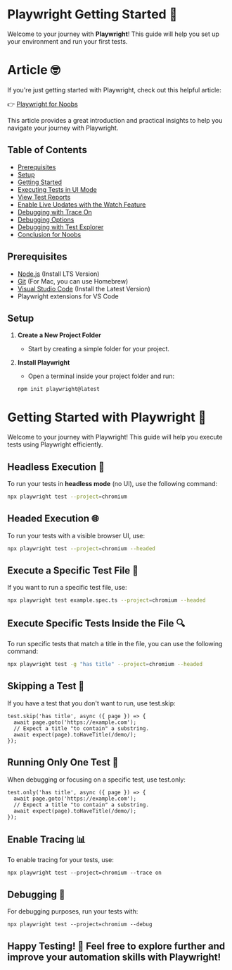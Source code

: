 # Playwright Getting Started 🚀

Welcome to your journey with **Playwright**! This guide will help you set up your environment and run your first tests.

# Article 🤓

If you're just getting started with Playwright, check out this helpful article:

👉 [Playwright for Noobs](https://medium.com/@alex_rodriguez_soto/playwright-for-noobs-60d8cce40f31)

This article provides a great introduction and practical insights to help you navigate your journey with Playwright.


## Table of Contents

- [Prerequisites](#prerequisites)
- [Setup](#setup)
- [Getting Started](#getting-started)
- [Executing Tests in UI Mode](#executing-tests-in-ui-mode)
- [View Test Reports](#view-test-reports)
- [Enable Live Updates with the Watch Feature](#enable-live-updates-with-the-watch-feature)
- [Debugging with Trace On](#debugging-with-trace-on)
- [Debugging Options](#debugging-options)
- [Debugging with Test Explorer](#debugging-with-test-explorer)
- [Conclusion for Noobs](#conclusion-for-noobs)

## Prerequisites

- [Node.js](https://nodejs.org/en) (Install LTS Version)
- [Git](https://git-scm.com/downloads) (For Mac, you can use Homebrew)
- [Visual Studio Code](https://code.visualstudio.com/) (Install the Latest Version)
- Playwright extensions for VS Code

## Setup

1. **Create a New Project Folder**
   - Start by creating a simple folder for your project.

2. **Install Playwright**
   - Open a terminal inside your project folder and run:
   ```bash
   npm init playwright@latest


# Getting Started with Playwright 🚀

Welcome to your journey with Playwright! This guide will help you execute tests using Playwright efficiently.

## Headless Execution 👻

To run your tests in **headless mode** (no UI), use the following command:

```bash
npx playwright test --project=chromium
```

## Headed Execution 🌐
To run your tests with a visible browser UI, use:

```bash
npx playwright test --project=chromium --headed
```

## Execute a Specific Test File 📄
If you want to run a specific test file, use:

```bash
npx playwright test example.spec.ts --project=chromium --headed
```

## Execute Specific Tests Inside the File 🔍
To run specific tests that match a title in the file, you can use the following command:

``` bash
npx playwright test -g "has title" --project=chromium --headed
```

## Skipping a Test 🚫
If you have a test that you don't want to run, use test.skip:

```
test.skip('has title', async ({ page }) => {
  await page.goto('https://example.com');
  // Expect a title "to contain" a substring.
  await expect(page).toHaveTitle(/demo/);
});
```

## Running Only One Test 🔧
When debugging or focusing on a specific test, use test.only:

```
test.only('has title', async ({ page }) => {
  await page.goto('https://example.com');
  // Expect a title "to contain" a substring.
  await expect(page).toHaveTitle(/demo/);
});
```

## Enable Tracing 📊
To enable tracing for your tests, use:

```
npx playwright test --project=chromium --trace on
```

## Debugging 🐞
For debugging purposes, run your tests with:

```
npx playwright test --project=chromium --debug
```



## Happy Testing! 🎉 Feel free to explore further and improve your automation skills with Playwright!
